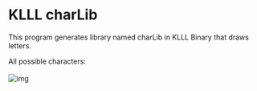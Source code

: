 # KLLL charLib
This program generates library named charLib in KLLL Binary that draws letters.<br>

All possible characters:<br>
<br>![img](https://user-images.githubusercontent.com/75359441/131218229-0fe96861-078f-42b4-b8a7-c49c39bf89e7.png)
